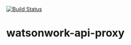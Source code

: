 [![Build Status](https://travis-ci.org/watsonwork/watsonwork-api-proxy.svg?branch=master)](https://travis-ci.org/watsonwork/watsonwork-api-proxy)

# watsonwork-api-proxy
